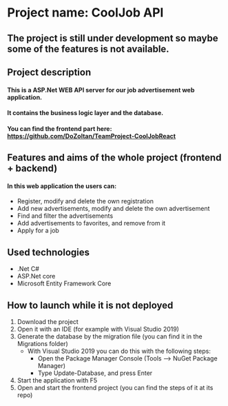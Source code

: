 # Project name: CoolJob API

## The project is still under development so maybe some of the features is not available.

## Project description
#### This is a ASP.Net WEB API server for our job advertisement web application.
#### It contains the business logic layer and the database.
#### You can find the frontend part here: https://github.com/DoZoltan/TeamProject-CoolJobReact

## Features and aims of the whole project (frontend + backend)
#### In this web application the users can:
- Register, modify and delete the own registration
- Add new advertisements, modify and delete the own advertisement
- Find and filter the advertisements
- Add advertisements to favorites, and remove from it
- Apply for a job

## Used technologies
- .Net C#
- ASP.Net core
- Microsoft Entity Framework Core

## How to launch while it is not deployed
1. Download the project
2. Open it with an IDE (for example with Visual Studio 2019)
3. Generate the database by the migration file (you can find it in the Migrations folder)
   - With Visual Studio 2019 you can do this with the following steps:
     - Open the Package Manager Console (Tools --> NuGet Package Manager)
     - Type Update-Database, and press Enter
4. Start the application with F5
5. Open and start the frontend project (you can find the steps of it at its repo)
